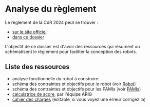 # Analyse du règlement

Le règlement de la CdR 2024 peut se trouver :
- [sur le site officiel](https://www.coupederobotique.fr/edition-2024/le-concours/reglement-2024/)
- [dans ce dossier](./Eurobot2024_Rules_CUP_FR_FINAL.pdf)

L'objectif de ce dossier est d'avoir des ressources qui résument ou schématisent le règlement pour faciliter la conception des robots.

## Liste des ressources

- analyse fonctionnelle du robot à construire
- schéma des contraintes et objectifs pour le robot (voir [Robot](./Robot/README.md))
- schéma des contraintes et objectifs pour les PAMIs (voir [PAMIs](./PAMIs/README.md))
- [calculatrice de score](https://cdr-score.netlify.app/#/2024), par l'équipe ARIG
- [cahier des charges](https://docs.google.com/spreadsheets/d/1i9yqzbxxjoHJ5d2Z0rLyOdNfti14u90X9DAD5YJj5Ws/edit#gid=0) (éditable, si vous voyez une erreur corrigez la)
